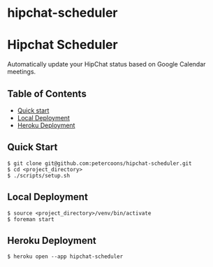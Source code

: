 hipchat-scheduler
=================

# Hipchat Scheduler
Automatically update your HipChat status based on Google Calendar meetings.

## Table of Contents
 - [Quick start](#quick-start)
 - [Local Deployment](#local-deployment)
 - [Heroku Deployment](#heroku-deployment)

## Quick Start
```shell
$ git clone git@github.com:petercoons/hipchat-scheduler.git
$ cd <project_directory>
$ ./scripts/setup.sh
```

## Local Deployment
```shell
$ source <project_directory>/venv/bin/activate
$ foreman start
```

## Heroku Deployment
```shell
$ heroku open --app hipchat-scheduler
```